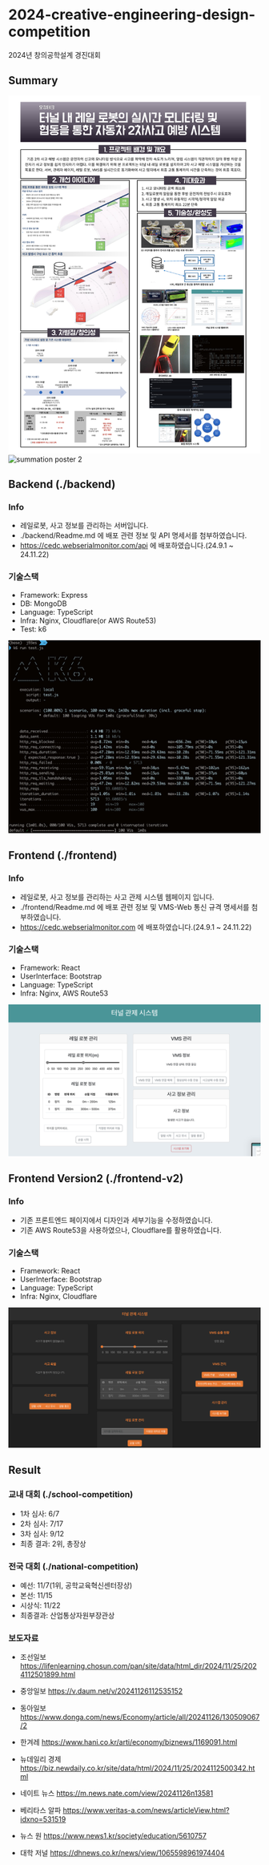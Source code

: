 # 2024-creative-engineering-design-competition

2024년 창의공학설계 경진대회

## Summary

![summation poster 1](./asset/summation-poster/summation-poster-school.jpg)
![summation poster 2](./asset/summation-poster/summation-poster-national.jpeg)

## Backend (./backend)

### Info

- 레일로봇, 사고 정보를 관리하는 서버입니다.
- ./backend/Readme.md 에 배포 관련 정보 및 API 명세서를 첨부하였습니다.
- https://cedc.webserialmonitor.com/api 에 배포하였습니다.(24.9.1 ~ 24.11.22)

### 기술스택

- Framework: Express
- DB: MongoDB
- Language: TypeScript
- Infra: Nginx, Cloudflare(or AWS Route53)
- Test: k6

![performance test](./asset/backend/performance-test/database-upgrade/after.png)

## Frontend (./frontend)

### Info

- 레일로봇, 사고 정보를 관리하는 사고 관제 시스템 웹페이지 입니다.
- ./frontend/Readme.md 에 배포 관련 정보 및 VMS-Web 통신 규격 명세서를 첨부하였습니다.
- https://cedc.webserialmonitor.com 에 배포하였습니다.(24.9.1 ~ 24.11.22)

### 기술스택

- Framework: React
- UserInterface: Bootstrap
- Language: TypeScript
- Infra: Nginx, AWS Route53

![frontend page](./asset/frontend/frontend-page.png)

## Frontend Version2 (./frontend-v2)

### Info

- 기존 프론트엔드 페이지에서 디자인과 세부기능을 수정하였습니다.
- 기존 AWS Route53을 사용하였으나, Cloudflare를 활용하였습니다.

### 기술스택

- Framework: React
- UserInterface: Bootstrap
- Language: TypeScript
- Infra: Nginx, Cloudflare

![frontend page](./asset/frontend/frontend-v2-page.png)

## Result

### 교내 대회 (./school-competition)

- 1차 심사: 6/7
- 2차 심사: 7/17
- 3차 심사: 9/12
- 최종 결과: 2위, 총장상

### 전국 대회 (./national-competition)

- 예선: 11/7(1위, 공학교육혁신센터장상)
- 본선: 11/15
- 시상식: 11/22
- 최종결과: 산업통상자원부장관상

### 보도자료

- 조선일보
  https://lifenlearning.chosun.com/pan/site/data/html_dir/2024/11/25/2024112501899.html

- 중앙일보
  https://v.daum.net/v/20241126112535152

- 동아일보
  https://www.donga.com/news/Economy/article/all/20241126/130509067/2

- 한겨레
  https://www.hani.co.kr/arti/economy/biznews/1169091.html

- 뉴데일리 경제
  https://biz.newdaily.co.kr/site/data/html/2024/11/25/2024112500342.html

- 네이트 뉴스
  https://m.news.nate.com/view/20241126n13581

- 베리타스 알파
  https://www.veritas-a.com/news/articleView.html?idxno=531519

- 뉴스 원
  https://www.news1.kr/society/education/5610757

- 대학 저널
  https://dhnews.co.kr/news/view/1065598961974404
